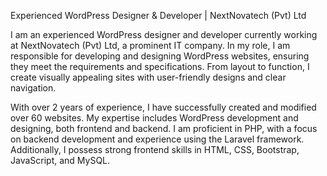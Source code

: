 Experienced WordPress Designer & Developer | NextNovatech (Pvt) Ltd

I am an experienced WordPress designer and developer currently working at NextNovatech (Pvt) Ltd, a prominent IT company. In my role, I am responsible for developing and designing WordPress websites, ensuring they meet the requirements and specifications. From layout to function, I create visually appealing sites with user-friendly designs and clear navigation.

With over 2 years of experience, I have successfully created and modified over 60 websites. My expertise includes WordPress development and designing, both frontend and backend. I am proficient in PHP, with a focus on backend development and experience using the Laravel framework. Additionally, I possess strong frontend skills in HTML, CSS, Bootstrap, JavaScript, and MySQL.
